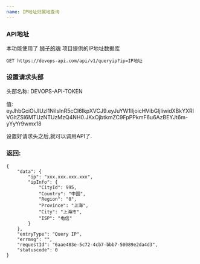 ```yaml
---
name: IP地址归属地查询
---
```


### API地址

本功能使用了 [狮子的魂](https://gitee.com/lionsoul/ip2region) 项目提供的IP地址数据库

```
GET https://devops-api.com/api/v1/queryip?ip=IP地址
```

### 设置请求头部

头部名称:   DEVOPS-API-TOKEN

值: eyJhbGciOiJIUzI1NiIsInR5cCI6IkpXVCJ9.eyJuYW1lIjoicHVibGljIiwidXBkYXRlVGltZSI6MTUzNTUzMzQ4NH0.JKxOjbtkmZC9FpPPkmF6u6AzBEYJt6m-yYyYr9wmx18

设置好请求头之后,就可以调用API了.

### 返回:

```
{
    "data": {
        "ip": "xxx.xxx.xxx.xxx",
        "ipInfo": {
            "CityId": 995,
            "Country": "中国",
            "Region": "0",
            "Province": "上海",
            "City": "上海市",
            "ISP": "电信"
        }
    },
    "entryType": "Query IP",
    "errmsg": "",
    "requestId": "6aae483e-5c72-4cb7-bbb7-50089e2da4d3",
    "statuscode": 0
}
```